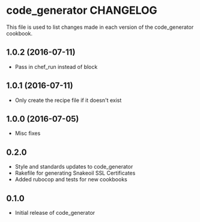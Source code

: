 code_generator CHANGELOG
========================
This file is used to list changes made in each version of the
code_generator cookbook.

1.0.2 (2016-07-11)
------------------
- Pass in chef_run instead of block

1.0.1 (2016-07-11)
------------------
- Only create the recipe file if it doesn't exist

1.0.0 (2016-07-05)
------------------
- Misc fixes

0.2.0
-----
- Style and standards updates to code_generator
- Rakefile for generating Snakeoil SSL Certificates
- Added rubocop and tests for new cookbooks


0.1.0
-----
- Initial release of code_generator

